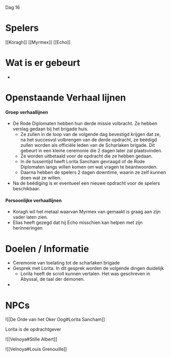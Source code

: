 Dag 16

# Spelers
[[Koragh]]
[[Myrmex]]
[[Echo]]

# Wat is er gebeurt
- 
# Openstaande Verhaal lijnen

#### Groep verhaallijnen
- De Rode Diplomaten hebben hun derde missie volbracht. Ze hebben verslag gedaan bij het brigade huis.
	- Ze zullen in de loop van de volgende dag bevestigd krijgen dat ze, na het succesvol volbrengen van de derde opdracht, ze beëdigd zullen worden als officiële leden van de Scharlaken brigade. Dit gebeurt in een kleine ceremonie die 2 dagen later zal plaatsvinden.
	- Ze worden uitbetaald voor de opdracht die ze hebben gedaan.
	- In de tussentijd heeft Lorita Sancham gevraagd of de Rode Diplomaten langs willen komen om wat vragen te beantwoorden.
	- Daarna hebben de spelers 2 dagen downtime, waarin ze zelf kunnen doen wat ze willen.
- Na de beëdiging is er eventueel een nieuwe opdracht voor de spelers beschikbaar.

#### Persoonlijke verhaallijnen
- Koragh wil het metaal waarvan Myrmex van gemaakt is graag aan zijn vader laten zien.
- Elias heeft gezegd dat hij Echo misschien kan helpen met zijn herinneringen



# Doelen / Informatie
- Ceremonie van toelating tot de scharlaken brigade
- Gesprek met Lorita. In dit gesprek worden de volgende dingen duidelijk
	- Lorita heeft de scroll kunnen vertalen. Het was geschreven in Abyssal, de taal der demonen.
- 


# NPCs

![[De Orde van het Oker Oog#Lorita Sancham]]

Lorita is de opdrachtgever

![[Velnoya#Stille Albert]]

![[Velnoya#Louis Grenouille]]

